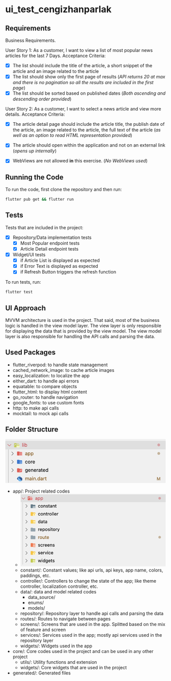 # ui_test_cengizhanparlak

## Requirements

Business Requirements.

User Story 1: As a customer, I want to view a list of most popular news articles for the last 7 Days. Acceptance Criteria:

- [X] The list should include the title of the article, a short snippet of the article and an image related to the article
- [X] The list should show only the first page of results (*API returns 20 at max and there is no pagination so all the results are included in the first page*)
- [X] The list should be sorted based on published dates (*Both ascending and descending order provided*)

User Story 2: As a customer, I want to select a news article and view more details. Acceptance Criteria:

- [X] The article detail page should include the article title, the publish date of the article, an image related to the article, the full text of the article (*as well as an option to read HTML representation provided*)
- [X] The article should open within the application and not on an external link (*opens up internally*)

- [X] WebViews are not allowed **in** this exercise. (*No WebViews used*)

## Running the Code

To run the code, first clone the repository and then run:

```bash
flutter pub get && flutter run
```

## Tests

Tests that are included in the project:

- [X] Repository/Data implementation tests
  - [X] Most Popular endpoint tests
  - [X] Article Detail endpoint tests
- [X] Widget/UI tests
  - [X] if Article List is displayed as expected
  - [X] if Error Text is displayed as expected
  - [X] if Refresh Button triggers the refresh function

To run tests, run:

```bash
flutter test
```

## UI Approach

MVVM architecture is used in the project. That said, most of the business logic is handled in the view model layer. The view layer is only responsible for displaying the data that is provided by the view model. The view model layer is also responsible for handling the API calls and parsing the data.

## Used Packages

- flutter_riverpod: to handle state management
- cached_network_image: to cache article images
- easy_localization: to localize the app
- either_dart: to handle api errors
- equatable: to compare objects
- flutter_html: to display html content
- go_router: to handle navigation
- google_fonts: to use custom fonts
- http: to make api calls
- mocktail: to mock api calls

## Folder Structure

![folder_structure](images/folder_structure.png.png)

- app/: Project related codes
  - ![app_folder](images/app_folder.png)
  - constant/: Constant values; like api urls, api keys, app name, colors, paddings, etc.
  - controller/: Controllers to change the state of the app; like theme controller, localization controller, etc.
  - data/: data and model related codes
    - data_source/
    - enums/
    - models/
  - repository/: Repository layer to handle api calls and parsing the data
  - routes/: Routes to navigate between pages
  - screens/: Screens that are used in the app. Splitted based on the mix of feature and screen
  - services/: Services used in the app; mostly api services used in the repository layer
  - widgets/: Widgets used in the app
- core/: Core codes used in the project and can be used in any other project
  - utils/: Utility functions and extension
  - widgets/: Core widgets that are used in the project
- generated/: Generated files
